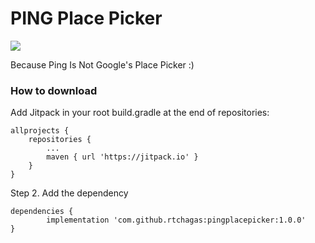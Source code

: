 # PING Place Picker
[![](https://jitpack.io/v/rtchagas/pingplacepicker.svg)](https://jitpack.io/#rtchagas/pingplacepicker)

Because Ping Is Not Google's Place Picker :)



### How to download

Add Jitpack in your root build.gradle at the end of repositories:

	allprojects {
		repositories {
			...
			maven { url 'https://jitpack.io' }
		}
	}
  
Step 2. Add the dependency

	dependencies {
	        implementation 'com.github.rtchagas:pingplacepicker:1.0.0'
	}
<!--stackedit_data:
eyJoaXN0b3J5IjpbLTMxMjcwNTUxMl19
-->
